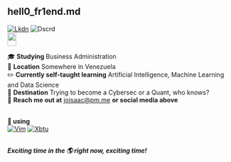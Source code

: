 ## hell0_fr1end.md
[![Lkdn](https://img.shields.io/badge/linkedin-000000?style=for-the-badge&logo=linkedin&logoColor=white)](https://linkedin.com/in/johnny-vergara/)  ![Dscrd](https://img.shields.io/badge/mrwonderful_9176-000000?&style=for-the-badge&logo=discord&logoColor=white)<br/>
<a href="https://linkedin.com/in/johnny-vergara/"><img align="center" height="30" src="https://cdn.jsdelivr.net/npm/simple-icons@v3/icons/linkedin.svg" width="20"></a>&nbsp;&nbsp;

:mortar_board: **Studying** Business Administration<br/>
:round_pushpin: **Location** Somewhere in Venezuela<br/>
:pencil2: **Currently self-taught learning** Artificial Intelligence, Machine Learning and Data Science<br/>
:triangular_flag_on_post: **Destination** Trying to become a Cybersec or a Quant, who knows?<br/>
:email: **Reach me out at** joisaac@pm.me **or social media above**<br/><br/>

**:blue_heart: using**<br/>
[![Vim](https://img.shields.io/badge/vim-019733?&style=for-the-badge&logo=vim&logoColor=white)](https://www.vim.org/)  [![Xbtu](https://img.shields.io/badge/xubuntu-2284F2?&style=for-the-badge&logo=xfce&logoColor=white)](https://xubuntu.org/)<br/><br/>

***Exciting time in the :earth_americas: right now, exciting time!***
